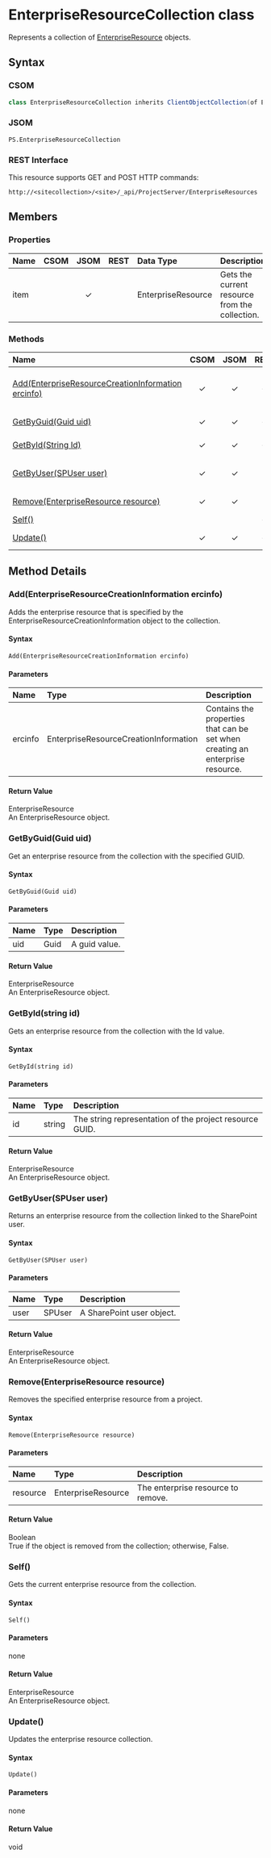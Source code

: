 # EnterpriseResourceCollection class

Represents a collection of [EnterpriseResource](EnterpriseResource_Combined.md) objects.

## Syntax

### CSOM

```C#
class EnterpriseResourceCollection inherits ClientObjectCollection(of EnterpriseResource)
```

### JSOM

```
PS.EnterpriseResourceCollection
```

### REST Interface

This resource supports GET and POST HTTP commands:

```
http://<sitecollection>/<site>/_api/ProjectServer/EnterpriseResources
```

## Members

### Properties

<!-- The following table has left-aligned columns 1,5,6; and center-aligned columns 2,3,4. -->

|**Name**|**CSOM**|**JSOM**|**REST**|**Data Type**|**Description**|
|:-----|:-----:|:-----:|:-----:|:-----|:-----|
|item| |&#x2713;| |EnterpriseResource|Gets the current resource from the collection.|


### Methods

|**Name**|**CSOM**|**JSOM**|**REST**|**Return Type**|**Description**|
|:----- |:-----: |:-----: |:-----: |:----- |:----- |
|[Add(EnterpriseResourceCreationInformation ercinfo)](#add)|&#x2713;|&#x2713;|&#x2713;|EnterpriseResource|Adds the enterprise resource that is specified by the EnterpriseResourceCreationInformation object to the collection.|
|[GetByGuid(Guid uid)](#getbyguid)|&#x2713;|&#x2713;|&#x2713;|EnterpriseResource|Get an enterprise resource from the collection with the specified GUID.|
|[GetById(String Id)](#getbyid)|&#x2713;|&#x2713;|&#x2713;|EnterpriseResource|Gets an enterprise resource from the collection with the Name value.|
|[GetByUser(SPUser user)](#getbyuser)|&#x2713;|&#x2713;||EnterpriseResource|Returns an enterprise resource from the collection linked to the SharePoint user.|
|[Remove(EnterpriseResource resource)](#remove)|&#x2713;|&#x2713;||Boolean|Removes the specified enterprise resource from a project.|
|[Self()](#self)|||&#x2713;|EnterpriseResource||
|[Update()](#update)|&#x2713;|&#x2713;|&#x2713;|Void|Updates the enterprise resource collection.|


## Method Details

### <a name="add"></a> Add(EnterpriseResourceCreationInformation ercinfo)

Adds the enterprise resource that is specified by the EnterpriseResourceCreationInformation object to the collection.

#### Syntax

```
Add(EnterpriseResourceCreationInformation ercinfo)
```

#### Parameters

|**Name** |**Type**|**Description**|
|:------ |:----|:------ |
|ercinfo| EnterpriseResourceCreationInformation|Contains the properties that can be set when creating an enterprise resource.|

#### Return Value

EnterpriseResource<br />
An EnterpriseResource object.



### <a name="getbyguid"></a> GetByGuid(Guid uid)

Get an enterprise resource from the collection with the specified GUID.

#### Syntax

```
GetByGuid(Guid uid)
```

#### Parameters

|**Name** |**Type**|**Description**|
|:------ |:----|:------ |
|uid| Guid|A guid value.

#### Return Value

EnterpriseResource<br />
An EnterpriseResource object.



### <a name="getbyid"></a>GetById(string id)

Gets an enterprise resource from the collection with the Id value.

#### Syntax

```
GetById(string id)
```

#### Parameters

|**Name** |**Type**|**Description**|
|:------ |:----|:------ |
|id| string|The string representation of the project resource GUID.

#### Return Value

EnterpriseResource<br />
An EnterpriseResource object.



### <a name="getbyuser"></a> GetByUser(SPUser user)

Returns an enterprise resource from the collection linked to the SharePoint user.

#### Syntax

```
GetByUser(SPUser user)
```

#### Parameters

|**Name** |**Type**|**Description**|
|:------ |:----|:------ |
|user| SPUser|A SharePoint user object.

#### Return Value

EnterpriseResource<br />
An EnterpriseResource object.



### <a name="remove"></a> Remove(EnterpriseResource resource)

Removes the specified enterprise resource from a project.

#### Syntax

```
Remove(EnterpriseResource resource)
```

#### Parameters

|**Name** |**Type**|**Description**|
|:------ |:----|:------ |
|resource| EnterpriseResource|The enterprise resource to remove.

#### Return Value

Boolean<br />
True if the object is removed from the collection; otherwise, False.



### <a name="self"></a> Self()

Gets the current enterprise resource from the collection.

#### Syntax

```
Self()
```

#### Parameters

none

#### Return Value

EnterpriseResource<br />
An EnterpriseResource object.



### <a name="update"></a> Update()

Updates the enterprise resource collection.

#### Syntax

```
Update()
```

#### Parameters

none

#### Return Value

void

